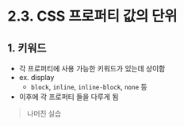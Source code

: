 # 2.3. CSS 프로퍼티 값의 단위

## 1. 키워드

- 각 프로퍼티에 사용 가능한 키워드가 있는데 상이함
- ex. display
  - `block`, `inline`, `inline-block`, `none` 등
- 이후에 각 프로퍼티 들을 다루게 됨

> 나머진 실습
